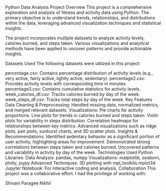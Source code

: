 Python Data Analysis Project
Overview
This project is a comprehensive exploration and analysis of fitness and activity data using Python. The primary objective is to understand trends, relationships, and distributions within the data, leveraging advanced visualization techniques and statistical insights.

The project incorporates multiple datasets to analyze activity levels, calories burned, and steps taken. Various visualizations and analytical methods have been applied to uncover patterns and provide actionable insights.

Datasets Used
The following datasets were utilized in this project:

percentage.csv: Contains percentage distribution of activity levels (e.g., very active, fairly active, lightly active, sedentary).
percentage2.csv: Provides activity levels with corresponding time in minutes.
percentage3.csv: Contains cumulative statistics for activity levels.
week_calories_df.csv: Tracks calories burned by day of the week.
week_steps_df.csv: Tracks total steps by day of the week.
Key Features
Data Cleaning & Preprocessing: Handled missing data, normalized metrics, and merged relevant datasets.
Visualizations:
Pie charts for activity proportions.
Line plots for trends in calories burned and steps taken.
Violin plots for variability in steps distribution.
Correlation heatmaps for relationships between key metrics.
Advanced visualizations such as ridge plots, pair plots, sunburst charts, and 3D scatter plots.
Insights & Recommendations:
Identified sedentary behavior as a significant portion of user activity, highlighting areas for improvement.
Demonstrated strong correlations between steps taken and calories burned.
Uncovered patterns and variability in activity by day of the week.
Technologies Used
Python Libraries:
Data Analysis: pandas, numpy
Visualizations: matplotlib, seaborn, plotly, joypy
Advanced Techniques: 3D plotting with mpl_toolkits.mplot3d
Jupyter Notebook: For interactive coding and analysis.
Collaboration
This project was a collaborative effort. I had the privilege of working with:

Shivani
Paragee
Nikhil
